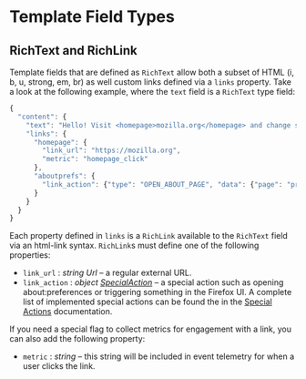 # Template Field Types

## RichText and RichLink

Template fields that are defined as `RichText` allow both a subset of HTML (i, b, u, strong, em, br) as well custom links defined via a `links` property. Take a look at the following example, where the `text` field is a `RichText` type field:

```js
{
  "content": {
    "text": "Hello! Visit <homepage>mozilla.org</homepage> and change some <aboutprefs>prefs</aboutprefs>!"
    "links": {
      "homepage": {
        "link_url": "https://mozilla.org",
        "metric": "homepage_click"
      },
      "aboutprefs": {
        "link_action": {"type": "OPEN_ABOUT_PAGE", "data": {"page": "preferences"}}
      }
    }
  }
}
```

Each property defined in `links` is a `RichLink` available to the `RichText` field via an html-link syntax. `RichLink`s must define one of the following properties:

* `link_url` : *string Url* – a regular external URL.
* `link_action` : *object [SpecialAction](./special-actions.md)* – a special action such as opening about:preferences or triggering something in the Firefox UI. A complete list of implemented special actions can be found the in the [Special Actions](./special-actions.md) documentation.

If you need a special flag to collect metrics for engagement with a link, you can also add the following property:

* `metric` : *string* – this string will be included in event telemetry for when a user clicks the link.

